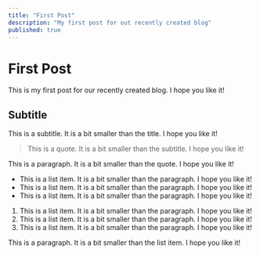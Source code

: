 ```yaml
---
title: "First Post"
description: "My first post for out recently created blog"
published: true
---
```


# First Post

This is my first post for our recently created blog. I hope you like it!

## Subtitle

This is a subtitle. It is a bit smaller than the title. I hope you like it!

> This is a quote. It is a bit smaller than the subtitle. I hope you like it!

This is a paragraph. It is a bit smaller than the quote. I hope you like it!

- This is a list item. It is a bit smaller than the paragraph. I hope you like it!
- This is a list item. It is a bit smaller than the paragraph. I hope you like it!
- This is a list item. It is a bit smaller than the paragraph. I hope you like it!

1. This is a list item. It is a bit smaller than the paragraph. I hope you like it!
2. This is a list item. It is a bit smaller than the paragraph. I hope you like it!
3. This is a list item. It is a bit smaller than the paragraph. I hope you like it!

This is a paragraph. It is a bit smaller than the list item. I hope you like it!
